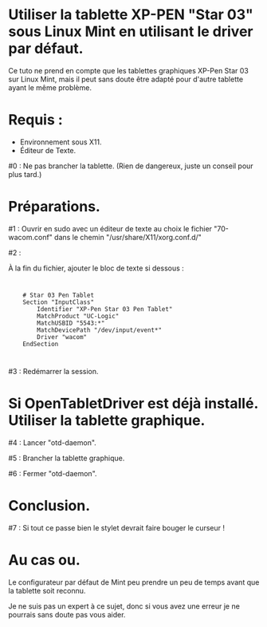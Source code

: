 # Utiliser la tablette XP-PEN "Star 03" sous Linux Mint en utilisant le driver par défaut.

Ce tuto ne prend en compte que les tablettes graphiques XP-Pen Star 03 sur Linux Mint, mais il peut sans doute être adapté pour d'autre tablette ayant le même problème. 


# Requis :
- Environnement sous X11.
- Éditeur de Texte.


#0 :
    Ne pas brancher la tablette. (Rien de dangereux, juste un conseil pour plus tard.)

# Préparations.

#1 :
    Ouvrir en sudo avec un éditeur de texte au choix le fichier "70-wacom.conf" dans le chemin "/usr/share/X11/xorg.conf.d/"

#2 :

 À la fin du fichier, ajouter le bloc de texte si dessous :
#	

	    # Star 03 Pen Tablet
	    Section "InputClass"
		    Identifier "XP-Pen Star 03 Pen Tablet"
	    	MatchProduct "UC-Logic"
	        MatchUSBID "5543:*"
	    	MatchDevicePath "/dev/input/event*"
	        Driver "wacom"
	    EndSection
#
#3 :
    Redémarrer la session.

# Si OpenTabletDriver est déjà installé. Utiliser la tablette graphique.

#4 :
    Lancer "otd-daemon".

#5 :
    Brancher la tablette graphique.

#6 :
    Fermer "otd-daemon".

# Conclusion.

#7 :
    Si tout ce passe bien le stylet devrait faire bouger le curseur !

# Au cas ou.

Le configurateur par défaut de Mint peu prendre un peu de temps avant que la tablette soit reconnu.

Je ne suis pas un expert à ce sujet, donc si vous avez une erreur je ne pourrais sans doute pas vous aider.
